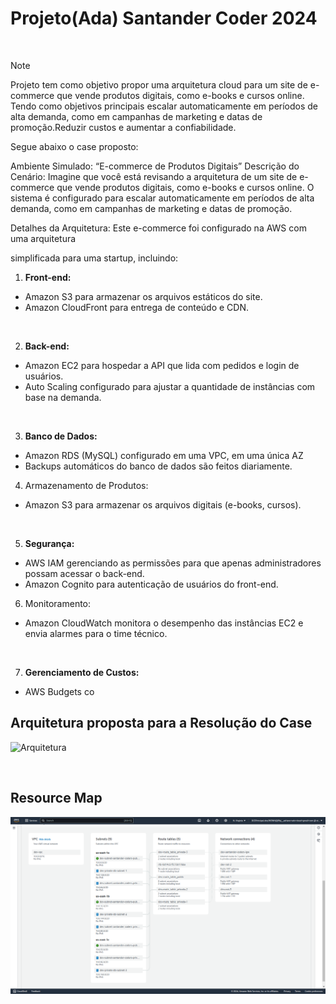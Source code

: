 # Projeto(Ada) Santander Coder 2024 
<br>

>[!NOTE]
> Projeto tem como objetivo propor uma arquitetura cloud para um site de e-commerce que vende produtos digitais, como e-books e cursos online. Tendo como objetivos principais escalar automaticamente em períodos de alta demanda, como em campanhas de marketing e datas de promoção.Reduzir custos e aumentar a confiabilidade.

 Segue abaixo o case proposto:

<p>Ambiente Simulado: “E-commerce de Produtos Digitais”
Descrição do Cenário: Imagine que você está revisando a arquitetura de um site de e-commerce
que vende produtos digitais, como e-books e cursos online. O sistema é configurado para escalar
automaticamente em períodos de alta demanda, como em campanhas de marketing e datas de
promoção.</p>
<p>Detalhes da Arquitetura: Este e-commerce foi configurado na AWS com uma arquitetura</p>

simplificada para uma startup, incluindo:
1. **Front-end:**
* Amazon S3 para armazenar os arquivos estáticos do site.
* Amazon CloudFront para entrega de conteúdo e CDN.

<br>

2. **Back-end:**
* Amazon EC2 para hospedar a API que lida com pedidos e login de usuários.
* Auto Scaling configurado para ajustar a quantidade de instâncias com base na demanda.

<br>

3. **Banco de Dados:**
* Amazon RDS (MySQL) configurado em uma VPC, em uma única AZ
* Backups automáticos do banco de dados são feitos diariamente.
4. Armazenamento de Produtos:
* Amazon S3 para armazenar os arquivos digitais (e-books, cursos).

<br>

5. **Segurança:**
* AWS IAM gerenciando as permissões para que apenas administradores possam acessar o
back-end.
* Amazon Cognito para autenticação de usuários do front-end.
6. Monitoramento:
* Amazon CloudWatch monitora o desempenho das instâncias EC2 e envia alarmes para o time
técnico.

<br>

7. **Gerenciamento de Custos:**
* AWS Budgets co

## Arquitetura proposta para a Resolução do Case

 ![Arquitetura](https://github.com/AdrianoProfileAdsCloud/Santander-Coder-2024/blob/main/PRJ-Infraestrutura%20como%20Codigo%20-%20Terraform/Imagen/Prj-%20Infraestrutura%20como%20C%C3%B3digo-Terraform.drawio.png)

 <br>

## Resource Map

 ![Arquitetura](https://github.com/AdrianoProfileAdsCloud/Santander-Coder-2024/blob/main/PRJ-Infraestrutura%20como%20Codigo%20-%20Terraform/Imagen/Resource%20map.png)

 

